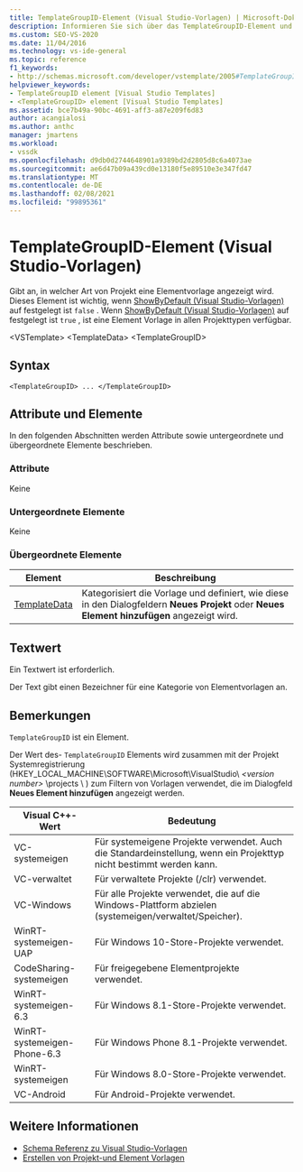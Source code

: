 ```yaml
---
title: TemplateGroupID-Element (Visual Studio-Vorlagen) | Microsoft-Dokumentation
description: Informieren Sie sich über das TemplateGroupID-Element und darüber, wie es angibt, in welcher Art von Projekt eine Element Vorlage angezeigt wird.
ms.custom: SEO-VS-2020
ms.date: 11/04/2016
ms.technology: vs-ide-general
ms.topic: reference
f1_keywords:
- http://schemas.microsoft.com/developer/vstemplate/2005#TemplateGroupID
helpviewer_keywords:
- TemplateGroupID element [Visual Studio Templates]
- <TemplateGroupID> element [Visual Studio Templates]
ms.assetid: bce7b49a-90bc-4691-aff3-a87e209f6d83
author: acangialosi
ms.author: anthc
manager: jmartens
ms.workload:
- vssdk
ms.openlocfilehash: d9db0d2744648901a9389bd2d2805d8c6a4073ae
ms.sourcegitcommit: ae6d47b09a439cd0e13180f5e89510e3e347fd47
ms.translationtype: MT
ms.contentlocale: de-DE
ms.lasthandoff: 02/08/2021
ms.locfileid: "99895361"
---
```

# <a name="templategroupid-element-visual-studio-templates"></a>TemplateGroupID-Element (Visual Studio-Vorlagen)
Gibt an, in welcher Art von Projekt eine Elementvorlage angezeigt wird. Dieses Element ist wichtig, wenn [ShowByDefault (Visual Studio-Vorlagen)](../extensibility/showbydefault-visual-studio-templates.md) auf festgelegt ist `false` . Wenn [ShowByDefault (Visual Studio-Vorlagen)](../extensibility/showbydefault-visual-studio-templates.md) auf festgelegt ist `true` , ist eine Element Vorlage in allen Projekttypen verfügbar.

 \<VSTemplate> \<TemplateData>
 \<TemplateGroupID>

## <a name="syntax"></a>Syntax

```
<TemplateGroupID> ... </TemplateGroupID>
```

## <a name="attributes-and-elements"></a>Attribute und Elemente
 In den folgenden Abschnitten werden Attribute sowie untergeordnete und übergeordnete Elemente beschrieben.

### <a name="attributes"></a>Attribute
 Keine

### <a name="child-elements"></a>Untergeordnete Elemente
 Keine

### <a name="parent-elements"></a>Übergeordnete Elemente

|Element|Beschreibung|
|-------------|-----------------|
|[TemplateData](../extensibility/templatedata-element-visual-studio-templates.md)|Kategorisiert die Vorlage und definiert, wie diese in den Dialogfeldern **Neues Projekt** oder **Neues Element hinzufügen** angezeigt wird.|

## <a name="text-value"></a>Textwert
 Ein Textwert ist erforderlich.

 Der Text gibt einen Bezeichner für eine Kategorie von Elementvorlagen an.

## <a name="remarks"></a>Bemerkungen
 `TemplateGroupID` ist ein Element.

 Der Wert des- `TemplateGroupID` Elements wird zusammen mit der Projekt Systemregistrierung (HKEY_LOCAL_MACHINE\SOFTWARE\Microsoft\VisualStudio\\ *\<version number>* \projects \\ ) zum Filtern von Vorlagen verwendet, die im Dialogfeld **Neues Element hinzufügen** angezeigt werden.

|Visual C++-Wert|Bedeutung|
|------------------------|-------------|
|VC-systemeigen|Für systemeigene Projekte verwendet. Auch die Standardeinstellung, wenn ein Projekttyp nicht bestimmt werden kann.|
|VC-verwaltet|Für verwaltete Projekte (/clr) verwendet.|
|VC-Windows|Für alle Projekte verwendet, die auf die Windows-Plattform abzielen (systemeigen/verwaltet/Speicher).|
|WinRT-systemeigen-UAP|Für Windows 10-Store-Projekte verwendet.|
|CodeSharing-systemeigen|Für freigegebene Elementprojekte verwendet.|
|WinRT-systemeigen-6.3|Für Windows 8.1-Store-Projekte verwendet.|
|WinRT-systemeigen-Phone-6.3|Für Windows Phone 8.1-Projekte verwendet.|
|WinRT-systemeigen|Für Windows 8.0-Store-Projekte verwendet.|
|VC-Android|Für Android-Projekte verwendet.|

## <a name="see-also"></a>Weitere Informationen
- [Schema Referenz zu Visual Studio-Vorlagen](../extensibility/visual-studio-template-schema-reference.md)
- [Erstellen von Projekt-und Element Vorlagen](../ide/creating-project-and-item-templates.md)
